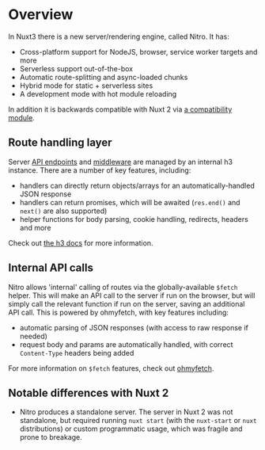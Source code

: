 # Overview

In Nuxt3 there is a new server/rendering engine, called Nitro. It has:

- Cross-platform support for NodeJS, browser, service worker targets and more
- Serverless support out-of-the-box
- Automatic route-splitting and async-loaded chunks
- Hybrid mode for static + serverless sites
- A development mode with hot module reloading 

In addition it is backwards compatible with Nuxt 2 via [a compatibility module](/server/compat).

## Route handling layer

Server [API endpoints](/server/api) and [middleware](/server/middleware) are managed by an internal h3 instance. There are a number of key features, including:

* handlers can directly return objects/arrays for an automatically-handled JSON response 
* handlers can return promises, which will be awaited (`res.end()` and `next()` are also supported)
* helper functions for body parsing, cookie handling, redirects, headers and more
 
 Check out [the h3 docs](https://github.com/unjs/h3) for more information.

## Internal API calls

Nitro allows 'internal' calling of routes via the globally-available `$fetch` helper. This will make an API call to the server if run on the browser, but will simply call the relevant function if run on the server, saving an additional API call. This is powered by ohmyfetch, with key features including:

* automatic parsing of JSON responses (with access to raw response if needed)
* request body and params are automatically handled, with correct `Content-Type` headers being added

For more information on `$fetch` features, check out [ohmyfetch](https://github.com/unjs/ohmyfetch).

## Notable differences with Nuxt 2

* Nitro produces a standalone server. The server in Nuxt 2 was not standalone, but required running `nuxt start` (with the `nuxt-start` or `nuxt` distributions) or custom programmatic usage, which was fragile and prone to breakage.
